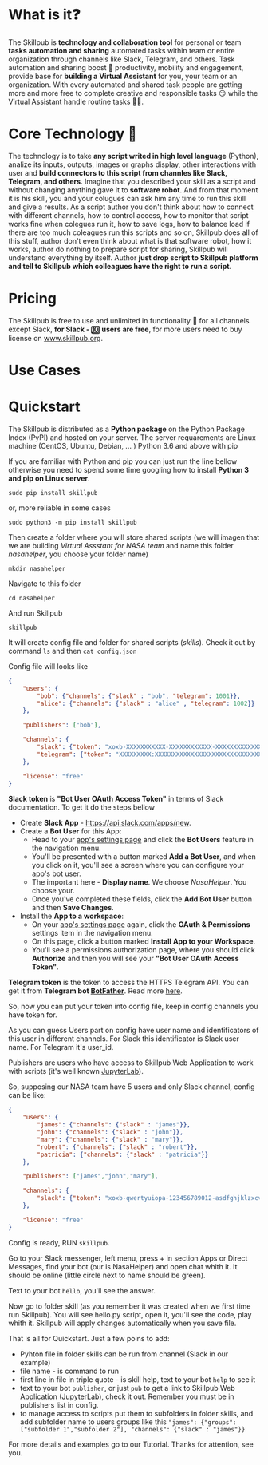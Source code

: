 # What is it:question:

The Skillpub is **technology and collaboration tool** for personal or team **tasks automation and sharing** automated tasks within team or entire organization through channels like Slack, Telegram, and others. Task automation and sharing boost :rocket: productivity, mobility and engagement, provide base for **building a Virtual Assistant** for you, your team or an organization. With every automated and shared task people are getting more and more free to complete creative and responsible tasks :smirk: while the Virtual Assistant handle routine tasks :man_technologist:.    

#  Core Technology :gem:

The technology is to take **any script writed in high level language** (Python), analize its inputs, outputs, images or graphs display, other interactions with user and **build connectors to this script from channles like Slack, Telegram, and others**. Imagine that you described your skill as a script and without changing anything gave it to **software robot**. And from that moment it is his skill, you and your colugues can ask him any time to run this skill and give a results.
As a script author you don't think about how to connect with different channels, how to control access, how to monitor that script works fine when colegues run it, how to save logs, how to balance load if there are too much coleagues run this scripts and so on, Skillpub does all of this stuff, author don't even think about what is that software robot, how it works, author do nothing to prepare script for sharing, Skillpub will understand everything by itself. Author **just drop script to Skillpub platform and tell to Skillpub which colleagues have the right to run a script**.

# Pricing 

The Skillpub is free to use and unlimited in functionality :tada: for all channels except Slack, **for Slack - :keycap_ten: users are free**, for more users need to buy license on www.skillpub.org.

# Use Cases


# Quickstart

The Skillpub is distributed as a **Python package** on the Python Package Index (PyPI) and hosted on your server. 
The server requarements are 
  Linux machine (CentOS, Ubuntu, Debian, ... )
  Python 3.6 and above with pip

If you are familiar with Python and pip you can just run the line bellow otherwise you need to spend some time googling how to install **Python 3 and pip on Linux server**.

```
sudo pip install skillpub
```

or, more reliable in some cases

```
sudo python3 -m pip install skillpub
```

Then create a folder where you will store shared scripts (we will imagen that we are building *Virtual Assstant for NASA team* and name this folder *nasahelper*, you choose your folder name)

```
mkdir nasahelper
```

Navigate to this folder

```
cd nasahelper
```

And run Skillpub

```
skillpub
```

It will create config file and folder for shared scripts (*skills*).
Check it out by command `ls` and then `cat config.json`

Config file will looks like 

```json
{
    "users": {
        "bob": {"channels": {"slack" : "bob", "telegram": 1001}},
        "alice": {"channels": {"slack" : "alice" , "telegram": 1002}}
    },

    "publishers": ["bob"],

    "channels": {
        "slack": {"token": "xoxb-XXXXXXXXXXX-XXXXXXXXXXXX-XXXXXXXXXXXXXXXXXXXXXX"},
        "telegram": {"token": "XXXXXXXXX:XXXXXXXXXXXXXXXXXXXXXXXXXXXXXXXXXXX"}
    },

    "license": "free"
}
```
**Slack token** is **"Bot User OAuth Access Token"** in terms of Slack documentation. To get it do the steps bellow

- Create **Slack App** - https://api.slack.com/apps/new. 
- Create a **Bot User** for this App:
  - Head to your [app's settings page](https://api.slack.com/apps) and click the **Bot Users** feature in the navigation menu.
  - You'll be presented with a button marked **Add a Bot User**, and when you click on it, you'll see a screen where you can configure your app's bot user.
  - The important here - **Display name**. We choose *NasaHelper*. You choose your.
  - Once you've completed these fields, click the **Add Bot User** button and then **Save Changes**.
- Install the **App to a workspace**:
  - On your [app's settings page](https://api.slack.com/apps) again, click the **OAuth & Permissions** settings item in the navigation menu.
  - On this page, click a button marked **Install App to your Workspace**.
  - You'll see a permissions authorization page, where you should click **Authorize** and then you will see your **"Bot User OAuth Access Token"**.

**Telegram token** is the token to access the HTTPS Telegram API. 
You can get it from **Telegram bot [BotFather](https://telegram.me/botfather)**. Read more [here](https://core.telegram.org/bots).

So, now you can put your token into config file, keep in config channels you have token for.

As you can guess Users part on config have user name and identificators of this user in different channels.
For Slack this identificator is Slack user name. For Telegram it's user_id. 

Publishers are users who have access to Skillpub Web Application to work with scripts (it's well known [JupyterLab](https://jupyterlab.readthedocs.io)).

So, supposing our NASA team have 5 users and only Slack channel, config can be like:

```json
{
    "users": {
        "james": {"channels": {"slack" : "james"}},
        "john": {"channels": {"slack" : "john"}},
        "mary": {"channels": {"slack" : "mary"}},
        "robert": {"channels": {"slack" : "robert"}},
        "patricia": {"channels": {"slack" : "patricia"}}
    },

    "publishers": ["james","john","mary"],

    "channels": {
        "slack": {"token": "xoxb-qwertyuiopa-123456789012-asdfghjklzxcvbnm123456"}
    },

    "license": "free"
}
```
Config is ready, RUN ```skillpub```.

Go to your Slack messenger, left menu, press + in section Apps or Direct Messages, find your bot (our is NasaHelper) and open chat whith it. It should be online (little circle next to name should be green).

Text to your bot ```hello```, you'll see the answer.

Now go to folder skill (as you remember it was created when we first time run Skillpub).
You will see hello.py script, open it, you'll see the code, play whith it. Skillpub will apply changes automatically when you save file.

That is all for Quickstart. Just a few poins to add:
 - Pyhton file in folder skills can be run from channel (Slack in our example)
 - file name - is command to run
 - first line in file in triple quote - is skill help, text to your bot ```help``` to see it
 - text to your bot ```publisher```, or just ```pub``` to get a link to Skillpub Web Application ([JupyterLab](https://jupyterlab.readthedocs.io)), check it out. Remember you must be in publishers list in config.  
 - to manage access to scripts put them to subfolders in folder skills, and add subfolder name to users groups like this ```"james": {"groups":["subfolder 1","subfolder 2"], "channels": {"slack" : "james"}}```
 
For more details and examples go to our Tutorial. Thanks for attention, see you.
